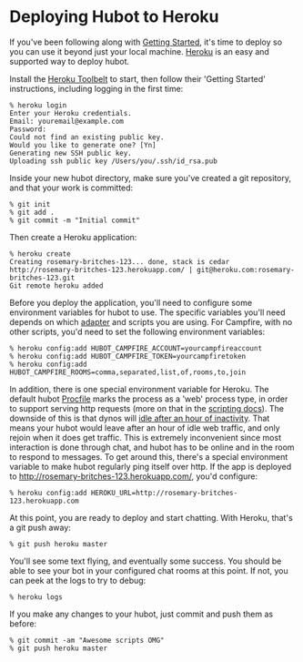 # Deploying Hubot to Heroku

If you've been following along with [Getting Started](../README.md), it's time to deploy so you can use it beyond just your local machine.
[Heroku](http://www.heroku.com/) is an easy and supported way to deploy hubot.

Install the [Heroku Toolbelt](https://toolbelt.heroku.com/) to start, then follow their 'Getting Started' instructions, including logging in the first time:

    % heroku login
    Enter your Heroku credentials.
    Email: youremail@example.com
    Password:
    Could not find an existing public key.
    Would you like to generate one? [Yn]
    Generating new SSH public key.
    Uploading ssh public key /Users/you/.ssh/id_rsa.pub

Inside your new hubot directory, make sure you've created a git repository, and that your work is committed:

    % git init
    % git add .
    % git commit -m "Initial commit"

Then create a Heroku application:

    % heroku create
    Creating rosemary-britches-123... done, stack is cedar
    http://rosemary-britches-123.herokuapp.com/ | git@heroku.com:rosemary-britches-123.git
    Git remote heroku added

Before you deploy the application, you'll need to configure some environment
variables for hubot to use. The specific variables you'll need depends on which
[adapter](../adapters.md) and scripts you are using. For Campfire, with no other
scripts, you'd need to set the following environment variables:

    % heroku config:add HUBOT_CAMPFIRE_ACCOUNT=yourcampfireaccount
    % heroku config:add HUBOT_CAMPFIRE_TOKEN=yourcampfiretoken
    % heroku config:add HUBOT_CAMPFIRE_ROOMS=comma,separated,list,of,rooms,to,join

In addition, there is one special environment variable for Heroku. The default hubot
[Procfile](https://devcenter.heroku.com/articles/procfile) marks the process as
a 'web' process type, in order to support serving http requests (more on that
in the [scripting docs](../scripting.md)). The downside of this is that dynos
will [idle after an hour of inactivity](https://devcenter.heroku.com/articles/dynos#dyno-idling).
That means your hubot would leave after an hour of idle web traffic, and only rejoin when it does get traffic. This is extremely
inconvenient since most interaction is done through chat, and hubot has to be online and in the room to respond to messages. To get around this,
there's a special environment variable to make hubot regularly ping itself over http. If
the app is deployed to http://rosemary-britches-123.herokuapp.com/, you'd
configure:

    % heroku config:add HEROKU_URL=http://rosemary-britches-123.herokuapp.com

At this point, you are ready to deploy and start chatting. With Heroku, that's a
git push away:

    % git push heroku master

You'll see some text flying, and eventually some success. You should be able to
see your bot in your configured chat rooms at this point. If not, you can peek
at the logs to try to debug:

    % heroku logs

If you make any changes to your hubot, just commit and push them as
before:

    % git commit -am "Awesome scripts OMG"
    % git push heroku master
